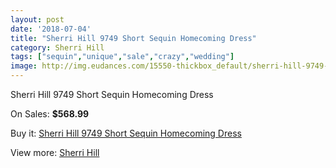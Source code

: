 ```yaml
---
layout: post
date: '2018-07-04'
title: "Sherri Hill 9749 Short Sequin Homecoming Dress"
category: Sherri Hill
tags: ["sequin","unique","sale","crazy","wedding"]
image: http://img.eudances.com/15550-thickbox_default/sherri-hill-9749-short-sequin-homecoming-dress.jpg
---
```

Sherri Hill 9749 Short Sequin Homecoming Dress

On Sales: **$568.99**
<a href="https://www.eudances.com/en/sherri-hill/4599-sherri-hill-9749-short-sequin-homecoming-dress.html"><amp-img layout="responsive" width="600" height="600" src="//img.eudances.com/15550-thickbox_default/sherri-hill-9749-short-sequin-homecoming-dress.jpg" alt="Sherri Hill 9749 Short Sequin Homecoming Dress 0" /></a>
<a href="https://www.eudances.com/en/sherri-hill/4599-sherri-hill-9749-short-sequin-homecoming-dress.html"><amp-img layout="responsive" width="600" height="600" src="//img.eudances.com/15552-thickbox_default/sherri-hill-9749-short-sequin-homecoming-dress.jpg" alt="Sherri Hill 9749 Short Sequin Homecoming Dress 1" /></a>
<a href="https://www.eudances.com/en/sherri-hill/4599-sherri-hill-9749-short-sequin-homecoming-dress.html"><amp-img layout="responsive" width="600" height="600" src="//img.eudances.com/15551-thickbox_default/sherri-hill-9749-short-sequin-homecoming-dress.jpg" alt="Sherri Hill 9749 Short Sequin Homecoming Dress 2" /></a>

Buy it: [Sherri Hill 9749 Short Sequin Homecoming Dress](https://www.eudances.com/en/sherri-hill/4599-sherri-hill-9749-short-sequin-homecoming-dress.html "Sherri Hill 9749 Short Sequin Homecoming Dress")

View more: [Sherri Hill](https://www.eudances.com/en/80-Sherri-Hill "Sherri Hill")